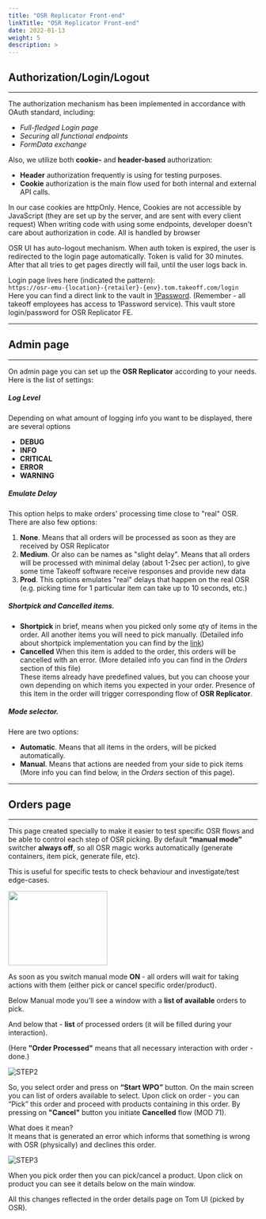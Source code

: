 ```yaml
---
title: "OSR Replicator Front-end"
linkTitle: "OSR Replicator Front-end"
date: 2022-01-13
weight: 5
description: >
---
```

## Authorization/Login/Logout
---
The authorization mechanism has been implemented in accordance with OAuth standard, including:
* *Full-fledged Login page*
* *Securing all functional endpoints*
* *FormData exchange*

Also, we utilize both **cookie-** and **header-based** authorization:

* **Header** authorization frequently is using for testing purposes.  
* **Cookie** authorization is the main flow used for both internal and external API calls.  

In our case cookies are httpOnly. Hence, 
Cookies are not accessible by JavaScript (they are set up by the server, and are sent with every client request)
When writing code with using some endpoints, developer doesn't care about authorization in code. All is handled by browser

OSR UI has auto-logout mechanism. When auth token is expired, the user is redirected to the login page automatically. Token is valid for 30 minutes. 
After that all tries to get pages directly will fail, until the user logs back in.

Login page lives here (indicated the pattern):  
`https://osr-emu-{location}-{retailer}-{env}.tom.takeoff.com/login`  
Here you can find a direct link to the vault in [1Password](https://takeoff.1password.com/vaults/details/elloy56yngy6k2jrs2yey3v5pu). 
(Remember - all takeoff employees has access to 1Password service). This vault store login/password for OSR Replicator FE.

---
## Admin page
---

On admin page you can set up the **OSR Replicator** according to your needs.  
Here is the list of settings:
##### Log Level
Depending on what amount of logging info you want to be displayed, there are several options
  * **DEBUG**
  * **INFO**
  * **CRITICAL**
  * **ERROR**
  * **WARNING**  

##### Emulate Delay 
This option helps to make orders' processing time close to "real" OSR. There are also few options:
  1. **None**. Means that all orders will be processed as soon as they are received by OSR Replicator
  2. **Medium**. Or also can be names as "slight delay". Means that all orders will be processed with minimal delay (about 1-2sec per action), to give some time Takeoff software receive responses and provide new data 
  3. **Prod**. This options emulates "real" delays that happen on the real OSR (e.g. picking time for 1 particular item can take up to 10 seconds, etc.)  

##### Shortpick and Cancelled items.
  * **Shortpick** in brief, means when you picked only some qty of items in the order. All another items you will need to pick manually. (Detailed info about shortpick implementation you can find by the [link](/docs/engineering/shortpick))  
  * **Cancelled** When this item is added to the order, this orders will be cancelled with an error. (More detailed info you can find in the *Orders* section of this file)  
These items already have predefined values, but you can choose your own depending on which items you expected in your order.
Presence of this item in the order will trigger corresponding flow of **OSR Replicator**.  

##### Mode selector. 
Here are two options:
  * **Automatic**. Means that all items in the orders, will be picked automatically.
  * **Manual**. Means that actions are needed from your side to pick items (More info you can find below, in the *Orders* section of this page).  


---
## Orders page
---
This page created specially to make it easier to test specific OSR flows and be able to control each step of OSR picking.
By default **“manual mode”** switcher **always off**, so all OSR magic works automatically (generate containers, item pick, generate file, etc).

This is useful for specific tests to check behaviour and investigate/test edge-cases.

<img src="/images/en/docs/Engineering/OSRR/OSRR1.png" width="200" height="150" />

As soon as you switch manual mode **ON** - all orders will wait for taking actions with them (either pick or cancel specific order/product).

Below Manual mode you’ll see a window with a **list of available** orders to pick.

And below that - **list** of processed orders (it will be filled during your interaction).

(Here **"Order Processed"** means that all necessary interaction with order - done.)

![STEP2](/images/en/docs/Engineering/OSRR/OSRR2.png)

So, you select order and press on **“Start WPO”** button.
On the main screen you can list of orders available to select.
Upon click on order - you can “Pick” this order and proceed with products containing in this order.
By pressing on **"Cancel"** button you initiate **Cancelled** flow (MOD 71).  

What does it mean?  
It means that is generated an error which informs that something is wrong with OSR (physically) and declines this order.

![STEP3](/images/en/docs/Engineering/OSRR/OSRR3.png)

When you pick order then you can pick/cancel a product.
Upon click on product you can see it details below on the main window.

All this changes reflected in the order details page on Tom UI (picked by OSR).

